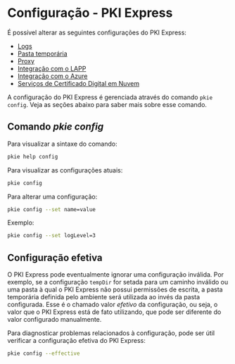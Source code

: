 ﻿# Configuração - PKI Express

É possível alterar as seguintes configurações do PKI Express:

* [Logs](log.md)
* [Pasta temporária](temp-dir.md)
* [Proxy](proxy.md)
* [Integração com o LAPP](lapp.md)
* [Integração com o Azure](azure.md)
* [Serviços de Certificado Digital em Nuvem](trust-services.md)

A configuração do PKI Express é gerenciada através do comando `pkie config`. Veja as seções abaixo para saber mais sobre esse comando.

## Comando *pkie config*

Para visualizar a sintaxe do comando:

```sh
pkie help config
```

Para visualizar as configurações atuais:

```sh
pkie config
```

Para alterar uma configuração:

```sh
pkie config --set name=value
```

Exemplo:

```sh
pkie config --set logLevel=3
```

## Configuração efetiva

O PKI Express pode eventualmente ignorar uma configuração inválida. Por exemplo, se a configuração
`tempDir` for setada para um caminho inválido ou uma pasta à qual o PKI Express não possui permissões
de escrita, a pasta temporária definida pelo ambiente será utilizada ao invés da pasta configurada.
Esse é o chamado valor *efetivo* da configuração, ou seja, o valor que o PKI Express está de fato
utilizando, que pode ser diferente do valor configurado manualmente.

Para diagnosticar problemas relacionados à configuração, pode ser útil verificar a configuração
efetiva do PKI Express:

```sh
pkie config --effective
```
